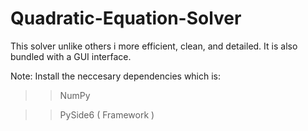 # Quadratic-Equation-Solver
This solver unlike others i more efficient, clean, and detailed. It is also bundled with a GUI interface.

Note: Install the neccesary dependencies which is:

>> NumPy

>> PySide6 ( Framework )
